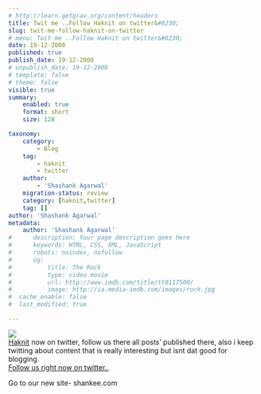 ```yaml
---
# http://learn.getgrav.org/content/headers
title: Twit me ..Follow Haknit on twitter&#8230;
slug: twit-me-follow-haknit-on-twitter
# menu: Twit me ..Follow Haknit on twitter&#8230;
date: 19-12-2008
published: true
publish_date: 19-12-2008
# unpublish_date: 19-12-2008
# template: false
# theme: false
visible: true
summary:
    enabled: true
    format: short
    size: 128

taxonomy:
    category:
        - Blog
    tag:
        - haknit
        - twitter
    author:
        - 'Shashank Agarwal'
    migration-status: review
    category: [haknit,twitter]
    tag: []
author: 'Shashank Agarwal'
metadata:
    author: 'Shashank Agarwal'
#      description: Your page description goes here
#      keywords: HTML, CSS, XML, JavaScript
#      robots: noindex, nofollow
#      og:
#          title: The Rock
#          type: video.movie
#          url: http://www.imdb.com/title/tt0117500/
#          image: http://ia.media-imdb.com/images/rock.jpg
#  cache_enable: false
#  last_modified: true

---
```


[![](http://2.bp.blogspot.com/_V2JZuLkPrjQ/SUuWUrpaR0I/AAAAAAAAFLw/9QW_1MEuepo/s320/twitter_logo.jpg)](http://twitter.com/haknit)  
[Haknit](http://twitter.com/haknit) now on twitter, follow us there all posts’ published there, also i keep twitting about content that is really interesting but isnt dat good for blogging.  
[Follow us right now on twitter..](http://twitter.com/haknit)

Go to our new site- shankee.com
